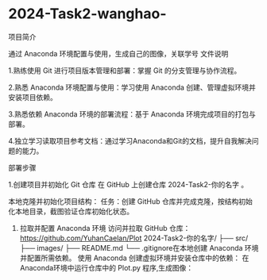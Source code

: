 # 2024-Task2-wanghao-

项目简介

通过 Anaconda 环境配置与使用，生成自己的图像，关联学号 文件说明

1.熟练使用 Git 进行项目版本管理和部署：掌握 Git 的分支管理与协作流程。

2.熟悉 Anaconda 环境配置与使用：学习使用 Anaconda 创建、管理虚拟环境并安装项目依赖。

3.熟悉依赖 Anaconda 环境的部署流程：基于 Anaconda 环境完成项目的打包与部署。

4.独立学习读取项目参考文档：通过学习Anaconda和Git的文档，提升自我解决问题的能力。

部署步骤

1.创建项目并初始化 Git 仓库 在 GitHub 上创建仓库 2024-Task2-你的名字 。

本地克隆并初始化项目结构： 任务：创建 GitHub 仓库并完成克隆，按结构初始化本地目录，截图验证仓库初始化状态。

1. 拉取并配置 Anaconda 环境 访问并拉取 GitHub 仓库：<https://github.com/YuhanCaelan/Plot> 2024-Task2-你的名字/ ├── src/ ├── images/ ├── README.md └── .gitignore在本地创建 Anaconda 环境并配置所需依赖。 使用 Anaconda 创建虚拟环境并安装仓库中的依赖： 在Anaconda环境中运行仓库中的 Plot.py 程序,生成图像：

